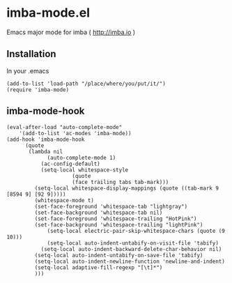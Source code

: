 # imba-mode.el
Emacs major mode for imba ( http://imba.io )

## Installation

In your .emacs

    (add-to-list 'load-path "/place/where/you/put/it/")
    (require 'imba-mode)

 ## imba-mode-hook

    (eval-after-load "auto-complete-mode"
        '(add-to-list 'ac-modes 'imba-mode))
    (add-hook 'imba-mode-hook 
          (quote
           (lambda nil
 	             (auto-complete-mode 1)
               (ac-config-default)
               (setq-local whitespace-style
                         (quote
                         (face trailing tabs tab-mark)))
             (setq-local whitespace-display-mappings (quote ((tab-mark 9 [8594 9] [92 9]))))
             (whitespace-mode t)
             (set-face-foreground 'whitespace-tab "lightgray")
             (set-face-background 'whitespace-tab nil)
             (set-face-foreground 'whitespace-trailing "HotPink")
             (set-face-background 'whitespace-trailing "lightPink")
	             (setq-local electric-pair-skip-whitespace-chars (quote (9 10)))
	             (setq-local auto-indent-untabify-on-visit-file 'tabify)
               (setq-local auto-indent-backward-delete-char-behavior nil)
             (setq-local auto-indent-untabify-on-save-file 'tabify)
             (setq-local auto-indent-newline-function 'newline-and-indent)
             (setq-local adaptive-fill-regexp "[\t]*")
             )))


 
